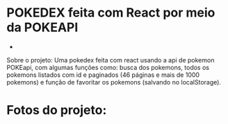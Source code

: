 # POKEDEX feita com React por meio da POKEAPI
*

Sobre o projeto: Uma pokedex feita com react usando a api de pokemon POKEapi, com algumas funções como: busca dos pokemons, todos os pokemons listados com id e paginados (46 páginas e mais de 1000 pokemons) e função de favoritar os pokemons (salvando no localStorage).

# Fotos do projeto:


